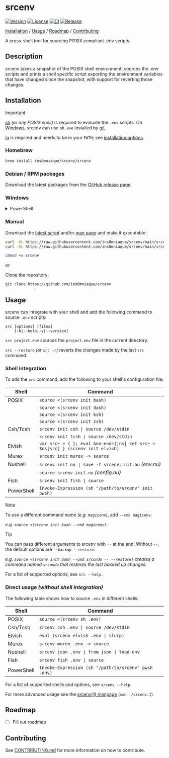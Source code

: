 # srcenv

[![Version](https://img.shields.io/github/v/release/ins0mniaque/srcenv)](https://github.com/ins0mniaque/srcenv/releases)
[![License](https://img.shields.io/github/license/ins0mniaque/srcenv)](https://github.com/ins0mniaque/srcenv/blob/master/LICENSE)
[![CI](https://github.com/ins0mniaque/srcenv/actions/workflows/ci.yml/badge.svg)](https://github.com/ins0mniaque/srcenv/actions/workflows/ci.yml)
[![Release](https://github.com/ins0mniaque/srcenv/actions/workflows/release.yml/badge.svg)](https://github.com/ins0mniaque/srcenv/actions/workflows/release.yml)

[Installation](#installation) / [Usage](#usage) / [Roadmap](#roadmap) / [Contributing](#contributing)

A cross-shell tool for sourcing POSIX compliant .env scripts.

## Description

srcenv takes a snapshot of the POSIX shell environment, sources the .env scripts
and prints a shell specific script exporting the environment variables that have
changed since the snapshot, with support for reverting those changes.

## Installation

> [!IMPORTANT]
> [sh](https://pubs.opengroup.org/onlinepubs/9799919799/utilities/sh.html) _(or any POSIX shell)_ is required to evaluate the `.env` scripts. On [Windows](#windows), srcenv can use `sh.exe` installed by [git](https://git-scm.com).
>
> [jq](https://jqlang.github.io/jq) is required and needs to be in your `PATH`; see [installation options](https://jqlang.github.io/jq/download).

### Homebrew

```bash
brew install ins0mniaque/srcenv/srcenv
```

### Debian / RPM packages

Download the latest packages from the [GitHub release page](https://github.com/ins0mniaque/srcenv/releases).

### Windows

<details>
    <summary>PowerShell</summary><p></p>

Install for current user:

```powershell
# Create installation directory
New-Item "$Env:LOCALAPPDATA\srcenv" -ItemType Directory

# Download srcenv to installation directory
Invoke-WebRequest https://raw.githubusercontent.com/ins0mniaque/srcenv/main/srcenv -OutFile "$Env:LOCALAPPDATA\srcenv\srcenv"
```

Add to `$HOME\Documents\PowerShell\Profile.ps1`:

```powershell
# Add POSIX shell (sh) to PATH
$Env:PATH += ";$Env:ProgramFiles\Git\usr\bin\"

# Initialize srcenv
Invoke-Expression (sh "$Env:LOCALAPPDATA\srcenv\srcenv" init pwsh)
```

</details>

### Manual

Download the [latest script](https://raw.githubusercontent.com/ins0mniaque/srcenv/main/srcenv) and/or [man page](https://raw.githubusercontent.com/ins0mniaque/srcenv/main/srcenv.1) and make it executable:

```bash
curl -OL https://raw.githubusercontent.com/ins0mniaque/srcenv/main/srcenv
curl -OL https://raw.githubusercontent.com/ins0mniaque/srcenv/main/srcenv.1

chmod +x srcenv
```

_or_

Clone the repository:

```bash
git clone https://github.com/ins0mniaque/srcenv
```

## Usage

srcenv can integrate with your shell and add the following command to source `.env` scripts:

```text
src [options] [files]
    [-h|--help|-v|--version]
```

`src project.env` sources the `project.env` file in the current directory.

`src --restore` _(or `src -r`)_ reverts the changes made by the last `src` command.

### Shell integration

To add the `src` command, add the following to your shell's configuration file:

| Shell      | Command                                               |
|------------|-------------------------------------------------------|
| POSIX      | `source <(srcenv init bash)`                          |
|            | `source <(srcenv init dash)`                          |
|            | `source <(srcenv init ksh)`                           |
|            | `source <(srcenv init zsh)`                           |
| Csh/Tcsh   | `srcenv init csh \| source /dev/stdin`                |
|            | `srcenv init tcsh \| source /dev/stdin`               |
| Elvish     | `var src~ = { }; eval &on-end={\|ns\| set src~ = $ns[src] } (srcenv init elvish)` |
| Murex      | `srcenv init murex -> source`                         |
| Nushell    | `srcenv init nu \| save -f srcenv.init.nu` _(env.nu)_ |
|            | `source srcenv.init.nu` _(config.nu)_                 |
| Fish       | `srcenv init fish \| source`                          |
| PowerShell | `Invoke-Expression (sh "/path/to/srcenv" init pwsh)`  |

> [!NOTE]
> To use a different command name _(e.g. `magicenv`)_, add `--cmd magicenv`.
>
> _e.g. `source <(srcenv init bash --cmd magicenv)`._

> [!TIP]
> You can pass different arguments to srcenv with `--` at the end. Without `--`, the default options are `--backup --restore`.
>
> _e.g. `source <(srcenv init bash --cmd srcundo -- --restore)` creates a command named `srcundo` that restores the last backed up changes._

For a list of supported options, see `src --help`.

### Direct usage _(without shell integration)_

The following table shows how to source `.env` in different shells:

| Shell      | Command                                               |
|------------|-------------------------------------------------------|
| POSIX      | `source <(srcenv sh .env)`                            |
| Csh/Tcsh   | `srcenv csh .env \| source /dev/stdin`                |
| Elvish     | `eval (srcenv elvish .env \| slurp)`                  |
| Murex      | `srcenv murex .env -> source`                         |
| Nushell    | `srcenv json .env \| from json \| load-env`           |
| Fish       | `srcenv fish .env \| source`                          |
| PowerShell | `Invoke-Expression (sh "/path/to/srcenv" pwsh .env)`  |

For a list of supported shells and options, see `srcenv --help`.

For more advanced usage see the [srcenv(1) manpage](https://github.com/ins0mniaque/srcenv/blob/main/srcenv.1.md) (`man ./srcenv.1`).

## Roadmap

- [ ] Fill out roadmap

## Contributing

See [CONTRIBUTING.md](https://github.com/ins0mniaque/srcenv/blob/main/CONTRIBUTING.md) for more information on how to contribute.
